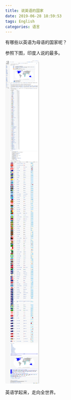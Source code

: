 ```yaml
---
title: 说英语的国家
date: 2019-06-28 18:59:53
tags: English
categories: 语言
---
```


有哪些以英语为母语的国家呢？

<!-- more -->

参照下图，印度人说的最多。

![说英语的国家](说英语的国家/English_country.png)

英语学起来，走向全世界。